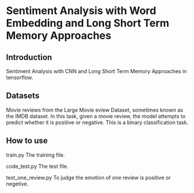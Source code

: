 # Sentiment Analysis with Word Embedding and Long Short Term Memory Approaches
## Introduction
 Sentiment Analysis with CNN and Long Short Term Memory Approaches in tensorflow.
 ## Datasets
 Movie reviews from the Large Movie eview Dataset, sometimes known as the IMDB dataset. In this task, given a movie review, the model attempts to predict whether it is positive or negative. This is a binary classification task.
## How to use
   train.py  The training file.
   
   code_test.py The test file.
   
   test_one_review.py To judge the emotion of one review is positive or negetive.
